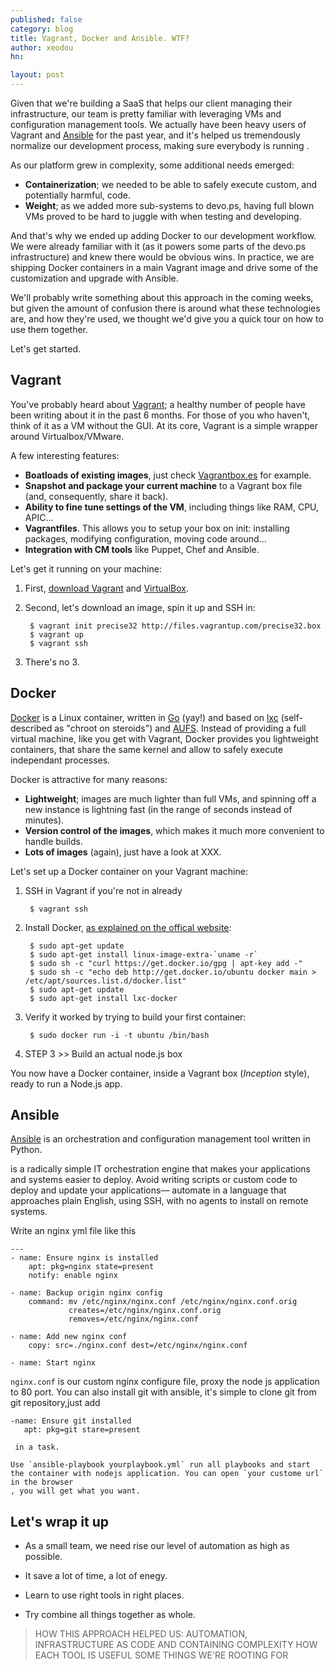 ```yaml
---
published: false
category: blog
title: Vagrant, Docker and Ansible. WTF?
author: xeodou
hn:

layout: post
---
```


Given that we're building a SaaS that helps our client managing their infrastructure, our team is pretty familiar with leveraging VMs and configuration management tools. We actually have been heavy users of Vagrant and [Ansible](http://devo.ps/blog/2013/07/03/ansible-simply-kicks-ass.html) for the past year, and it's helped us tremendously normalize our development process, making sure everybody is running .

As our platform grew in complexity, some additional needs emerged:

- **Containerization**; we needed to be able to safely execute custom, and potentially harmful, code.
- **Weight**; as we added more sub-systems to devo.ps, having full blown VMs proved to be hard to juggle with when testing and developing.

And that's why we ended up adding Docker to our development workflow. We were already familiar with it (as it powers some parts of the devo.ps infrastructure) and knew there would be obvious wins. In practice, we are shipping Docker containers in a main Vagrant image and drive some of the customization and upgrade with Ansible.

We'll probably write something about this approach in the coming weeks, but given the amount of confusion there is around what these technologies are, and how they're used, we thought we'd give you a quick tour on how to use them together.

Let's get started.

## Vagrant

You've probably heard about [Vagrant](http://www.vagrantup.com/); a healthy number of people have been writing about it in the past 6 months. For those of you who haven't, think of it as a VM without the GUI. At its core, Vagrant is a simple wrapper around Virtualbox/VMware.

A few interesting features:

- **Boatloads of existing images**, just check [Vagrantbox.es](http://www.vagrantbox.es/) for example.
- **Snapshot and package your current machine** to a Vagrant box file (and, consequently, share it back).
- **Ability to fine tune settings of the VM**, including things like RAM, CPU, APIC...
- **Vagrantfiles**. This allows you to setup your box on init: installing packages, modifying configuration, moving code around...
- **Integration with CM tools** like Puppet, Chef and Ansible.

Let's get it running on your machine:

1. First, [download Vagrant](http://downloads.vagrantup.com/) and [VirtualBox](https://www.virtualbox.org/wiki/Downloads).
1. Second, let's download an image, spin it up and SSH in:

        $ vagrant init precise32 http://files.vagrantup.com/precise32.box
        $ vagrant up
        $ vagrant ssh

1. There's no 3.

## Docker

[Docker](http://docker.io) is a Linux container, written in [Go](http://golang.org) (yay!) and based on [lxc](http://en.wikipedia.org/wiki/LXC) (self-described as "chroot on steroids") and [AUFS](http://en.wikipedia.org/wiki/Aufs). Instead of providing a full virtual machine, like you get with Vagrant, Docker provides you lightweight containers, that share the same kernel and allow to safely execute independant processes.

Docker is attractive for many reasons:

- **Lightweight**; images are much lighter than full VMs, and spinning off a new instance is lightning fast (in the range of seconds instead of minutes).
- **Version control of the images**, which makes it much more convenient to handle builds.
- **Lots of images** (again), just have a look at XXX.

Let's set up a Docker container on your Vagrant machine:


1. SSH in Vagrant if you're not in already
   
        $ vagrant ssh

1. Install Docker, [as explained on the offical website](http://docs.docker.io/en/latest/installation/ubuntulinux/#id2):

        $ sudo apt-get update
        $ sudo apt-get install linux-image-extra-`uname -r`
        $ sudo sh -c "curl https://get.docker.io/gpg | apt-key add -"
        $ sudo sh -c "echo deb http://get.docker.io/ubuntu docker main > /etc/apt/sources.list.d/docker.list"
        $ sudo apt-get update
        $ sudo apt-get install lxc-docker

1. Verify it worked by trying to build your first container:

        $ sudo docker run -i -t ubuntu /bin/bash

1. STEP 3 >> Build an actual node.js box

You now have a Docker container, inside a Vagrant box (*Inception* style), ready to run a Node.js app.

## Ansible

[Ansible](http://ansible.cc) is an orchestration and configuration management tool written in Python.

is a radically simple IT orchestration engine that makes your applications and systems easier to deploy. Avoid writing scripts or custom code to deploy and update your applications— automate in a language that approaches plain English, using SSH, with no agents to install on remote systems.

Write an nginx yml file like this 

    ---
    - name: Ensure nginx is installed
        apt: pkg=nginx state=present
        notify: enable nginx

    - name: Backup origin nginx config
        command: mv /etc/nginx/nginx.conf /etc/nginx/nginx.conf.orig
                 creates=/etc/nginx/nginx.conf.orig
                 removes=/etc/nginx/nginx.conf

    - name: Add new nginx conf
        copy: src=./nginx.conf dest=/etc/nginx/nginx.conf

    - name: Start nginx

`nginx.conf` is our custom nginx configure file, proxy the node js application to 80 port.
You can also install git with ansible, it's simple to clone git from git repository,just add 

    -name: Ensure git installed 
       apt: pkg=git stare=present

     in a task.
    
    Use `ansible-playbook yourplaybook.yml` run all playbooks and start the container with nodejs application. You can open `your custome url` in the browser
    , you will get what you want.




## Let's wrap it up

* As a small team, we need rise our level of automation as high as possible.

* It save a lot of time, a lot of enegy.

* Learn to use right tools in right places.

* Try combine all things together as whole.


> HOW THIS APPROACH HELPED US: AUTOMATION, INFRASTRUCTURE AS CODE AND CONTAINING COMPLEXITY 
> HOW EACH TOOL IS USEFUL
> SOME THINGS WE'RE ROOTING FOR
